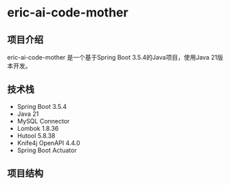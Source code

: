 # eric-ai-code-mother

## 项目介绍

eric-ai-code-mother 是一个基于Spring Boot 3.5.4的Java项目，使用Java 21版本开发。

## 技术栈

- Spring Boot 3.5.4
- Java 21
- MySQL Connector
- Lombok 1.8.36
- Hutool 5.8.38
- Knife4j OpenAPI 4.4.0
- Spring Boot Actuator

## 项目结构